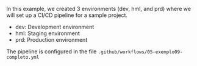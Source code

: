 In this example, we created 3 environments (dev, hml, and prd) where we will set up a CI/CD pipeline for a sample project.

- dev: Development environment
- hml: Staging environment
- prd: Production environment

The pipeline is configured in the file `.github/workflows/05-exemplo09-completo.yml`